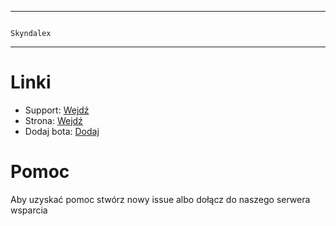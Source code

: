 **********************************************************************************************************************************************************************************
                                                                   Skyndalex
**********************************************************************************************************************************************************************************

# Linki
- Support: [Wejdź](https://discord.com/invite/62JVxrU6kP)
- Strona: [Wejdź](https://skynalex.tk)
- Dodaj bota: [Dodaj](https://discord.com/oauth2/authorize?client_id=804694672806379521&scope=bot&permissions=8)

# Pomoc 
Aby uzyskać pomoc stwórz nowy issue albo dołącz do naszego serwera wsparcia
                                                                              
                                                                              
